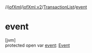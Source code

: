//[iofXml](../../../index.md)/[iofXml.v2](../index.md)/[TransactionList](index.md)/[event](event.md)

# event

[jvm]\
protected open var [event](event.md): [Event](../-event/index.md)
